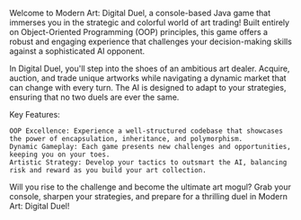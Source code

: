 Welcome to Modern Art: Digital Duel, a console-based Java game that immerses you in the strategic and colorful world of art trading! Built entirely on Object-Oriented Programming (OOP) principles, this game offers a robust and engaging experience that challenges your decision-making skills against a sophisticated AI opponent.

In Digital Duel, you'll step into the shoes of an ambitious art dealer. Acquire, auction, and trade unique artworks while navigating a dynamic market that can change with every turn. The AI is designed to adapt to your strategies, ensuring that no two duels are ever the same.

Key Features:

    OOP Excellence: Experience a well-structured codebase that showcases the power of encapsulation, inheritance, and polymorphism.
    Dynamic Gameplay: Each game presents new challenges and opportunities, keeping you on your toes.
    Artistic Strategy: Develop your tactics to outsmart the AI, balancing risk and reward as you build your art collection.

Will you rise to the challenge and become the ultimate art mogul? Grab your console, sharpen your strategies, and prepare for a thrilling duel in Modern Art: Digital Duel!
